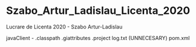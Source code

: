 # Szabo_Artur_Ladislau_Licenta_2020
Lucrare de Licenta 2020 - Szabo Artur-Ladislau


javaClient - .classpath
             .giattributes
             .project
             log.txt (UNNECESARY)
             pom.xml
             
